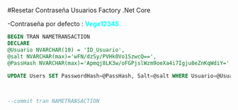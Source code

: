 #Resetar Contraseña Usuarios Factory .Net Core

-Contraseña por defecto : <font color="cyan">**Vege12345.** </font>




```sql
BEGIN TRAN NAMETRANSACTION
DECLARE
@Usuario NVARCHAR(10) = 'ID_Usuario',
@salt NVARCHAR(max)='wFN/dzSy/PVHk0Vo1SzwcQ==',
@PassHash NVARCHAR(max)='Apmqj8LK3w/oFGPjslWzm9oeXa4i7Igju8eZnKqWdiY='
        
UPDATE Users SET PasswordHash=@PassHash, Salt=@salt WHERE Usuario=@Usuario



--commit tran NAMETRANSACTION
```